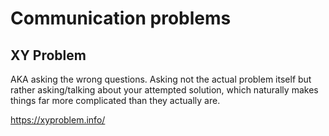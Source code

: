 # Communication problems

## XY Problem

AKA asking the wrong questions. Asking not the actual problem itself but rather asking/talking about your attempted solution, which naturally makes things far more complicated than they actually are.

https://xyproblem.info/
